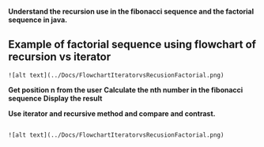 **Understand the recursion use in the fibonacci sequence and the factorial sequence in java.**

## Example of factorial sequence using flowchart of recursion vs iterator
```png
![alt text](../Docs/FlowchartIteratorvsRecusionFactorial.png)
```

**Get position n from the user**
**Calculate the nth number in the fibonacci sequence**
**Display the result**

**Use iterator and recursive method and compare and contrast.**
```png

![alt text](../Docs/FlowchartIteratorvsRecusionFactorial.png)

```

